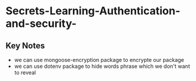 # Secrets-Learning-Authentication-and-security-

## Key Notes
- we can use mongoose-encryption package to encrypte our package 
- we can use dotenv package to hide words phrase which we don't want to reveal  
